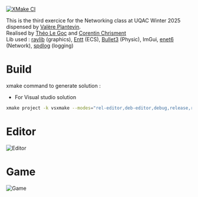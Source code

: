 [![XMake CI](https://github.com/corentinch59/UQAC_ReseauTP3/actions/workflows/xmake-ci.yml/badge.svg?branch=main)](https://github.com/corentinch59/UQAC_ReseauTP3/actions/workflows/xmake-ci.yml)

This is the third exercice for the Networking class at UQAC Winter 2025 dispensed by [Valère Plantevin](https://github.com/VALERE91).   
Realised by [Théo Le Goc](https://github.com/tlegoc) and [Corentin Chrisment](https://github.com/corentinch59)   
Lib used : [raylib](https://www.raylib.com/) (graphics), [Entt](https://github.com/skypjack/entt) (ECS), [Bullet3](https://github.com/bulletphysics/bullet3) (Physic), ImGui, [enet6](https://github.com/SirLynix/enet6) (Network), [spdlog](https://github.com/gabime/spdlog) (logging)

# Build
xmake command to generate solution :
- For Visual studio solution
```bash
xmake project -k vsxmake --modes="rel-editor,deb-editor,debug,release,rel-server,deb-server"
```

# Editor
![Editor](https://github.com/user-attachments/assets/2dbf318f-dc65-4267-b1a0-63de5b2fc50f)

# Game
![Game](https://github.com/user-attachments/assets/17d0a965-05d2-48ce-b5cc-fa66b3ad6e1c)
